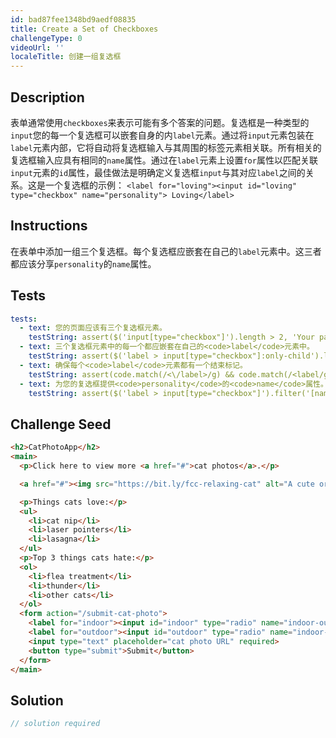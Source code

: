 ```yaml
---
id: bad87fee1348bd9aedf08835
title: Create a Set of Checkboxes
challengeType: 0
videoUrl: ''
localeTitle: 创建一组复选框
---
```


## Description
<section id="description">表单通常使用<code>checkboxes</code>来表示可能有多个答案的问题。复选框是一种类型的<code>input</code>您的每一个复选框可以嵌套自身的内<code>label</code>元素。通过将<code>input</code>元素包装在<code>label</code>元素内部，它将自动将复选框输入与其周围的标签元素相关联。所有相关的复选框输入应具有相同的<code>name</code>属性。通过在<code>label</code>元素上设置<code>for</code>属性以匹配关联<code>input</code>元素的<code>id</code>属性，最佳做法是明确定义复选框<code>input</code>与其对应<code>label</code>之间的关系。这是一个复选框的示例： <code>&lt;label for=&quot;loving&quot;&gt;&lt;input id=&quot;loving&quot; type=&quot;checkbox&quot; name=&quot;personality&quot;&gt; Loving&lt;/label&gt;</code> </section>

## Instructions
<section id="instructions">在表单中添加一组三个复选框。每个复选框应嵌套在自己的<code>label</code>元素中。这三者都应该分享<code>personality</code>的<code>name</code>属性。 </section>

## Tests
<section id='tests'>

```yml
tests:
  - text: 您的页面应该有三个复选框元素。
    testString: assert($('input[type="checkbox"]').length > 2, 'Your page should have three checkbox elements.');
  - text: 三个复选框元素中的每一个都应嵌套在自己的<code>label</code>元素中。
    testString: assert($('label > input[type="checkbox"]:only-child').length > 2, 'Each of your three checkbox elements should be nested in its own <code>label</code> element.');
  - text: 确保每个<code>label</code>元素都有一个结束标记。
    testString: assert(code.match(/<\/label>/g) && code.match(/<label/g) && code.match(/<\/label>/g).length === code.match(/<label/g).length, 'Make sure each of your <code>label</code> elements has a closing tag.');
  - text: 为您的复选框提供<code>personality</code>的<code>name</code>属性。
    testString: assert($('label > input[type="checkbox"]').filter('[name="personality"]').length > 2, 'Give your checkboxes the <code>name</code> attribute of <code>personality</code>.');

```

</section>

## Challenge Seed
<section id='challengeSeed'>

<div id='html-seed'>

```html
<h2>CatPhotoApp</h2>
<main>
  <p>Click here to view more <a href="#">cat photos</a>.</p>

  <a href="#"><img src="https://bit.ly/fcc-relaxing-cat" alt="A cute orange cat lying on its back."></a>

  <p>Things cats love:</p>
  <ul>
    <li>cat nip</li>
    <li>laser pointers</li>
    <li>lasagna</li>
  </ul>
  <p>Top 3 things cats hate:</p>
  <ol>
    <li>flea treatment</li>
    <li>thunder</li>
    <li>other cats</li>
  </ol>
  <form action="/submit-cat-photo">
    <label for="indoor"><input id="indoor" type="radio" name="indoor-outdoor"> Indoor</label>
    <label for="outdoor"><input id="outdoor" type="radio" name="indoor-outdoor"> Outdoor</label><br>
    <input type="text" placeholder="cat photo URL" required>
    <button type="submit">Submit</button>
  </form>
</main>

```

</div>



</section>

## Solution
<section id='solution'>

```js
// solution required
```
</section>
